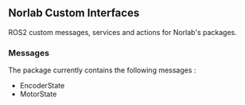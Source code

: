 ## Norlab Custom Interfaces

ROS2 custom messages, services and actions for Norlab's packages.

### Messages
The package currently contains the following messages :

* EncoderState
* MotorState
